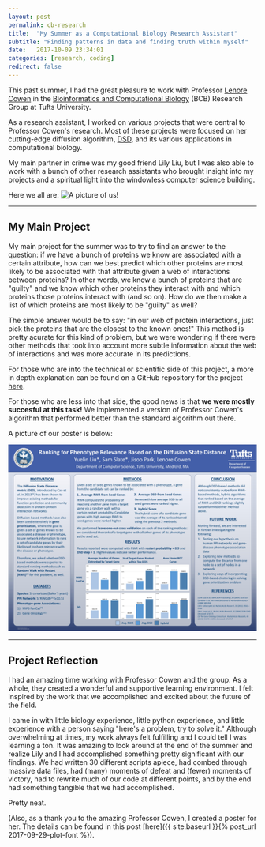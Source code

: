 ```yaml
---
layout: post
permalink: cb-research
title:  "My Summer as a Computational Biology Research Assistant"
subtitle: "Finding patterns in data and finding truth within myself"
date:   2017-10-09 23:34:01
categories: [research, coding]
redirect: false
---
```


This past summer, I had the great pleasure to work with Professor [Lenore Cowen][lenore] in the [Bioinformatics and Computational Biology][BCB] (BCB) Research Group at Tufts University.

As a research assistant, I worked on various projects that were central to Professor Cowen's research. Most of these projects were focused on her cutting-edge diffusion algorithm, [DSD][DSD], and its various applications in computational biology. 

My main partner in crime was my good friend Lily Liu, but I was also able to work with a bunch of other research assistants who brought insight into my projects and a spiritual light into the windowless computer science building.

Here we all are:
![A picture of us!][bcb-pic]

---

## My Main Project

My main project for the summer was to try to find an answer to the question: if we have a bunch of proteins we know are associated with a certain attribute, how can we best predict which other proteins are most likely to be associated with that attribute given a web of interactions between proteins? In other words, we know a bunch of proteins that are "guilty" and we know which other proteins they interact with and which proteins those proteins interact with (and so on). How do we then make a list of which proteins are most likely to be "guilty" as well?

The simple answer would be to say: "in our web of protein interactions, just pick the proteins that are the closest to the known ones!" This method is pretty acurate for this kind of problem, but we were wondering if there were other methods that took into account more subtle information about the web of interactions and was more accurate in its predictions. 

For those who are into the technical or scientific side of this project, a more in depth explanation can be found on a GitHub repository for the project [here][github-repo].

For those who are less into that side, the good news is that **we were mostly succesful at this task!** We implemented a version of Professor Cowen's algorithm that performed better than the standard algorithm out there. 

A picture of our poster is below:

![poster][poster]


---

## Project Reflection

I had an amazing time working with Professor Cowen and the group. As a whole, they created a wonderful and supportive learning environment. I felt inspired by the work that we accomplished and excited about the future of the field.

I came in with little biology experience, little python experience, and little experience with a person saying "here's a problem, try to solve it." Although overwhelming at times, my work always felt fulfilling and I could tell I was learning a ton. It was amazing to look around at the end of the summer and realize Lily and I had accomplished something pretty significant with our findings. We had written 30 different scripts apiece, had combed through massive data files, had (many) moments of defeat and (fewer) moments of victory, had to rewrite much of our code at different points, and by the end had something tangible that we had accomplished.

Pretty neat. 

(Also, as a thank you to the amazing Professor Cowen, I created a poster for her. The details can be found in this post [here]({{ site.baseurl }}{% post_url 2017-09-29-plot-font %}). 


[lenore]: http://www.cs.tufts.edu/~cowen/
[BCB]:   http://bcb.cs.tufts.edu/
[DSD]: http://dsd.cs.tufts.edu/
[bcb-pic]: http://bcb.cs.tufts.edu/images/IMG_2132.JPG
[github-repo]:   https://github.com/sam-slate/dsd-phenotype-ranking-example-code
[poster]: https://raw.githubusercontent.com/sam-slate/dsd-phenotype-ranking-example-code/master/FinalPoster.jpg


